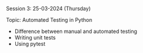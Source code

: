 Session 3: 25-03-2024 (Thursday)

Topic: Automated Testing in Python

- Difference between manual and automated testing
- Writing unit tests
- Using pytest
